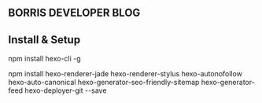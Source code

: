 ## BORRIS DEVELOPER BLOG

## Install & Setup

npm install hexo-cli -g

npm install hexo-renderer-jade hexo-renderer-stylus hexo-autonofollow hexo-auto-canonical hexo-generator-seo-friendly-sitemap hexo-generator-feed hexo-deployer-git --save

